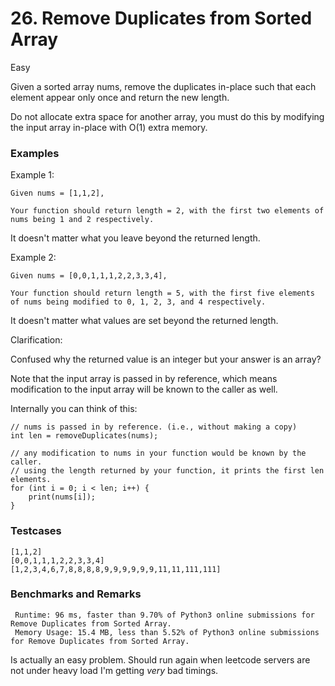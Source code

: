 # 26. Remove Duplicates from Sorted Array

Easy

Given a sorted array nums, remove the duplicates in-place such that each element appear only once and return the new length.

Do not allocate extra space for another array, you must do this by modifying the input array in-place with O(1) extra memory.

### Examples

Example 1:
```
Given nums = [1,1,2],

Your function should return length = 2, with the first two elements of nums being 1 and 2 respectively.
```
It doesn't matter what you leave beyond the returned length.


Example 2:
```
Given nums = [0,0,1,1,1,2,2,3,3,4],

Your function should return length = 5, with the first five elements of nums being modified to 0, 1, 2, 3, and 4 respectively.
```

It doesn't matter what values are set beyond the returned length.

Clarification:

Confused why the returned value is an integer but your answer is an array?

Note that the input array is passed in by reference, which means modification to the input array will be known to the caller as well.

Internally you can think of this:
```
// nums is passed in by reference. (i.e., without making a copy)
int len = removeDuplicates(nums);

// any modification to nums in your function would be known by the caller.
// using the length returned by your function, it prints the first len elements.
for (int i = 0; i < len; i++) {
    print(nums[i]);
}
```

### Testcases
```
[1,1,2]
[0,0,1,1,1,2,2,3,3,4]
[1,2,3,4,6,7,8,8,8,8,9,9,9,9,9,9,11,11,111,111]
```

### Benchmarks and Remarks

```
 Runtime: 96 ms, faster than 9.70% of Python3 online submissions for Remove Duplicates from Sorted Array.
 Memory Usage: 15.4 MB, less than 5.52% of Python3 online submissions for Remove Duplicates from Sorted Array.
```

Is actually an easy problem. Should run again when leetcode servers are not under heavy load I'm getting *very* bad timings.
